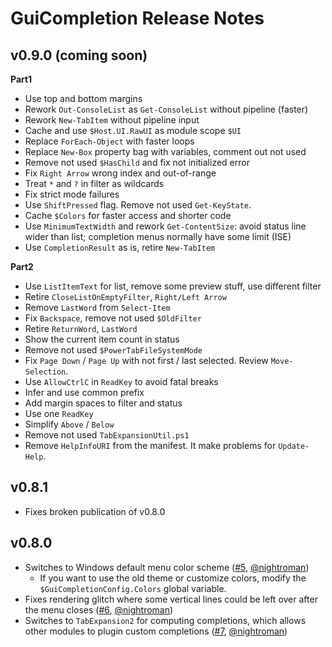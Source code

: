 # GuiCompletion Release Notes

## v0.9.0 (coming soon)

**Part1**

- Use top and bottom margins
- Rework `Out-ConsoleList` as `Get-ConsoleList` without pipeline (faster)
- Rework `New-TabItem` without pipeline input
- Cache and use `$Host.UI.RawUI` as module scope `$UI`
- Replace `ForEach-Object` with faster loops
- Replace `New-Box` property bag with variables, comment out not used
- Remove not used `$HasChild` and fix not initialized error
- Fix `Right Arrow` wrong index and out-of-range
- Treat `*` and `?` in filter as wildcards
- Fix strict mode failures
- Use `ShiftPressed` flag. Remove not used `Get-KeyState`.
- Cache `$Colors` for faster access and shorter code
- Use `MinimumTextWidth` and rework `Get-ContentSize`: avoid status line wider than list; completion menus normally have some limit (ISE)
- Use `CompletionResult` as is, retire `New-TabItem`

**Part2**

- Use `ListItemText` for list, remove some preview stuff, use different filter
- Retire `CloseListOnEmptyFilter`, `Right/Left Arrow`
- Remove `LastWord` from `Select-Item`
- Fix `Backspace`, remove not used `$OldFilter`
- Retire `ReturnWord`, `LastWord`
- Show the current item count in status
- Remove not used `$PowerTabFileSystemMode`
- Fix `Page Down` / `Page Up` with not first / last selected. Review `Move-Selection`.
- Use `AllowCtrlC` in `ReadKey` to avoid fatal breaks
- Infer and use common prefix
- Add margin spaces to filter and status
- Use one `ReadKey`
- Simplify `Above` / `Below`
- Remove not used `TabExpansionUtil.ps1`
- Remove `HelpInfoURI` from the manifest. It make problems for `Update-Help`.

## v0.8.1

- Fixes broken publication of v0.8.0

## v0.8.0

- Switches to Windows default menu color scheme ([#5](https://github.com/cspotcode/PS-GuiCompletion/issues/5), [@nightroman](https://github.com/nightroman))
  - If you want to use the old theme or customize colors, modify the `$GuiCompletionConfig.Colors` global variable.
- Fixes rendering glitch where some vertical lines could be left over after the menu closes ([#6](https://github.com/cspotcode/PS-GuiCompletion/issues/6), [@nightroman](https://github.com/nightroman))
- Switches to `TabExpansion2` for computing completions, which allows other modules to plugin custom completions ([#7](https://github.com/cspotcode/PS-GuiCompletion/issues/7), [@nightroman](https://github.com/nightroman))
